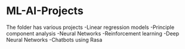 # ML-AI-Projects

The folder has various projects 
-Linear regression models
-Principle component analysis
-Neural Networks
-Reinforcement learning
-Deep Neural Networks
-Chatbots using Rasa
